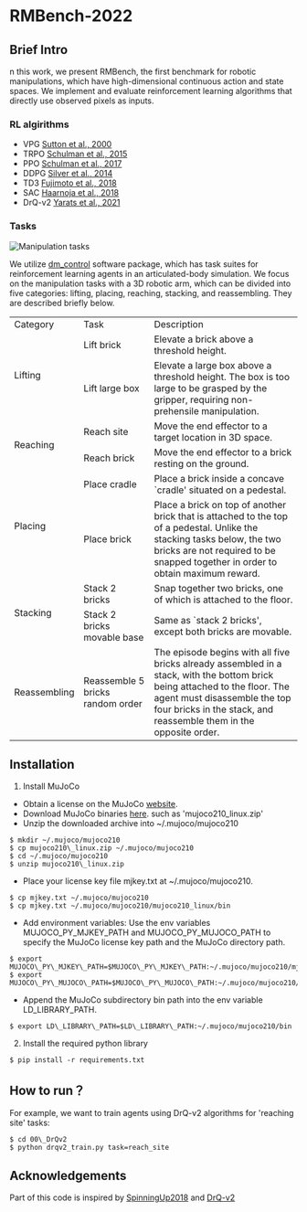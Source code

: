 # RMBench-2022


## Brief Intro

n this work, we present RMBench, the first benchmark for robotic manipulations, which have high-dimensional continuous action and state spaces. We implement and evaluate reinforcement learning algorithms that directly use observed pixels as inputs.

### RL algirithms

- VPG [Sutton et al., 2000](https://papers.nips.cc/paper/1999/hash/464d828b85b0bed98e80ade0a5c43b0f-Abstract.html)
- TRPO [Schulman et al., 2015](https://proceedings.mlr.press/v37/schulman15.html)
- PPO [Schulman et al., 2017](https://arxiv.org/abs/1707.06347)
- DDPG [Silver et al., 2014](https://arxiv.org/abs/1509.02971)
- TD3 [Fujimoto et al., 2018](https://arxiv.org/abs/1802.09477)
- SAC [Haarnoja et al., 2018](https://arxiv.org/abs/1801.01290)
- DrQ-v2 [Yarats et al., 2021](http://arxiv.org/abs/2107.09645)

### Tasks

![Manipulation tasks](./manipulation_tasks.png)


We utilize [dm\_control](https://github.com/deepmind/dm_control) software package, which has task suites for reinforcement learning agents in an articulated-body simulation. We focus on the manipulation tasks with a 3D robotic arm, which can be divided into five categories: lifting, placing, reaching, stacking, and reassembling. They are described briefly below.

<table>
    <tr>
        <td>Category</td>
        <td>Task</td>
        <td>Description</td>
    </tr>
    <tr>
        <td rowspan="2">Lifting</td>
        <td>Lift brick</td>
        <td>Elevate a brick above a threshold height.</td>
    </tr>
    <tr>
        <td>Lift large box</td>
        <td>Elevate a large box above a threshold height. The box is too large to be grasped by the gripper, requiring non-prehensile manipulation.</td>
    </tr>
    <tr>
        <td rowspan="2">Reaching</td>
        <td>Reach site</td>
        <td>Move the end effector to a target location in 3D space.</td>
    </tr>
    <tr>
        <td>Reach brick</td>
        <td>Move the end effector to a brick resting on the ground.</td>
    </tr>
    <tr>
        <td rowspan="2">Placing</td>
        <td>Place cradle</td>
        <td>Place a brick inside a concave `cradle' situated on a pedestal.</td>
    </tr>
    <tr>
        <td>Place brick</td>
        <td>Place a brick on top of another brick that is attached to the top of a pedestal. Unlike the stacking tasks below, the two bricks are not required to be snapped together in order to obtain maximum reward.</td>
    </tr>
    <tr>
        <td rowspan="2">Stacking</td>
        <td>Stack 2 bricks</td>
        <td>Snap together two bricks, one of which is attached to the floor.</td>
    </tr>
    <tr>
        <td>Stack 2 bricks movable base</td>
        <td>Same as `stack 2 bricks', except both bricks are movable.</td>
    </tr>
    <tr>
        <td>Reassembling</td>
        <td>Reassemble 5 bricks random order</td>
        <td>The episode begins with all five bricks already assembled in a stack, with the bottom brick being attached to the floor. The agent must disassemble the top four bricks in the stack, and reassemble them in the opposite order.</td>
    </tr>
</table>

## Installation

1. Install MuJoCo 
- Obtain a license on the MuJoCo [website](https://www.roboti.us/license.html).
- Download MuJoCo binaries [here](https://www.roboti.us/download.html). such as 'mujoco210\_linux.zip'
- Unzip the downloaded archive into ~/.mujoco/mujoco210 

```console
$ mkdir ~/.mujoco/mujoco210
$ cp mujoco210\_linux.zip ~/.mujoco/mujoco210 
$ cd ~/.mujoco/mujoco210 
$ unzip mujoco210\_linux.zip
```

- Place your license key file mjkey.txt at ~/.mujoco/mujoco210.

```console
$ cp mjkey.txt ~/.mujoco/mujoco210 
$ cp mjkey.txt ~/.mujoco/mujoco210/mujoco210_linux/bin
```

- Add environment variables: Use the env variables MUJOCO\_PY\_MJKEY\_PATH and MUJOCO\_PY\_MUJOCO\_PATH to specify the MuJoCo license key path and the MuJoCo directory path. 
```console
$ export MUJOCO\_PY\_MJKEY\_PATH=$MUJOCO\_PY\_MJKEY\_PATH:~/.mujoco/mujoco210/mjkey.txt
$ export MUJOCO\_PY\_MUJOCO\_PATH=$MUJOCO\_PY\_MUJOCO\_PATH:~/.mujoco/mujoco210/mujoco210\_linux
```

- Append the MuJoCo subdirectory bin path into the env variable LD\_LIBRARY\_PATH.
```console
$ export LD\_LIBRARY\_PATH=$LD\_LIBRARY\_PATH:~/.mujoco/mujoco210/bin 
```

2. Install the required python library
```console
$ pip install -r requirements.txt
```

## How to run？

For example, we want to train agents using DrQ-v2 algorithms for 'reaching site' tasks:
```console
$ cd 00\_DrQv2
$ python drqv2_train.py task=reach_site
```

## Acknowledgements

Part of this code is inspired by [SpinningUp2018](https://spinningup.openai.com/en/latest/spinningup/rl_intro.html) and [DrQ-v2](https://github.com/facebookresearch/drqv2)


